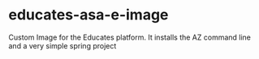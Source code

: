 # educates-asa-e-image
Custom Image for the Educates platform. It installs the AZ command line and a very simple spring project
